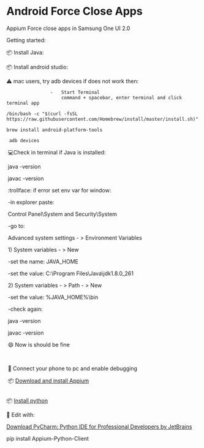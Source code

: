 # Android Force Close Apps
 Appium Force close apps in Samsung One UI 2.0



Getting started:

:package:	Install Java:

:package:	Install android studio:

:warning:	mac  users, try adb devices if does not work then:

					-	Start Terminal
						command + spacebar, enter terminal and click terminal app

```
/bin/bash -c "$(curl -fsSL https://raw.githubusercontent.com/Homebrew/install/master/install.sh)"
```

```
brew install android-platform-tools
```

```
 adb devices
```



​	 :computer:Check in terminal if Java is installed: 

​			java -version

​			javac -version

​			:trollface: if error set env var for window:

​				-in explorer paste:

​					Control Panel\System and Security\System

​				-go to:

​					Advanced system settings - > Environment Variables

​						1) System variables - > New 

​							-set the name: JAVA_HOME 

​							-set the value: C:\Program Files\Java\jdk1.8.0_261

​						2) System variables - > Path - > New

​							-set the value: %JAVA_HOME%\bin

​				 -check again:

​					java -version

​                    javac -version

​                    :smile:	Now is should be fine

​	

​	:iphone:	Connect your phone to pc and enable debugging

​	:package:	[Download and install Appium](http://appium.io/downloads.html)

![]()	

:package:	[Install python](https://www.python.org/downloads/release/python-370/)

:hammer:	Edit with:

[Download PyCharm: Python IDE for Professional Developers by JetBrains](https://www.jetbrains.com/pycharm/download/#section=windows)

pip install Appium-Python-Client

